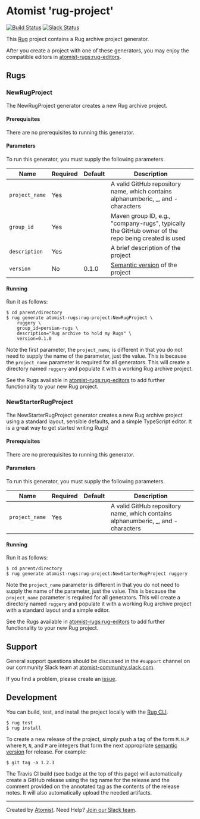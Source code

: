 # Atomist 'rug-project'

[![Build Status](https://travis-ci.org/atomist-rugs/rug-project.svg?branch=master)](https://travis-ci.org/atomist-rugs/rug-project)
[![Slack Status](https://join.atomist.com/badge.svg)](https://join.atomist.com)

[rug]: http://docs.atomist.com/

This [Rug][rug] project contains a Rug archive project generator.

After you create a project with one of these generators, you may enjoy
the compatible editors in [atomist-rugs:rug-editors][rug-editors].

[rug-editors]: https://github.com/atomist-rugs/rug-editors

## Rugs

### NewRugProject

The NewRugProject generator creates a new Rug archive project.

#### Prerequisites

There are no prerequisites to running this generator.

#### Parameters

To run this generator, you must supply the following parameters.

Name | Required | Default | Description
-----|----------|---------|------------
`project_name` | Yes | |  A valid GitHub repository name, which contains alphanumberic, _, and - characters
`group_id` | Yes | |  Maven group ID, e.g., "company-rugs", typically the GitHub owner of the repo being created is used
`description` | Yes | | A brief description of the project
`version` | No | 0.1.0 | [Semantic version][semver] of the project

#### Running

Run it as follows:

```
$ cd parent/directory
$ rug generate atomist-rugs:rug-project:NewRugProject \
    ruggery \
    group_id=persian-rugs \
    description="Rug archive to hold my Rugs" \
    version=0.1.0
```

Note the first parameter, the `project_name`, is different in that you
do not need to supply the name of the parameter, just the value.  This
is because the `project_name` parameter is required for all
generators.  This will create a directory named `ruggery` and populate
it with a working Rug archive project.

See the Rugs available in [atomist-rugs:rug-editors][rug-editors] to
add further functionality to your new Rug project.

### NewStarterRugProject

The NewStarterRugProject generator creates a new Rug archive project
using a standard layout, sensible defaults, and a simple TypeScript
editor.  It is a great way to get started writing Rugs!

#### Prerequisites

There are no prerequisites to running this generator.

#### Parameters

To run this generator, you must supply the following parameters.

Name | Required | Default | Description
-----|----------|---------|------------
`project_name` | Yes | |  A valid GitHub repository name, which contains alphanumberic, _, and - characters

#### Running

Run it as follows:

```
$ cd parent/directory
$ rug generate atomist-rugs:rug-project:NewStarterRugProject ruggery
```

Note the `project_name` parameter is different in that you do not need
to supply the name of the parameter, just the value.  This is because
the `project_name` parameter is required for all generators.  This
will create a directory named `ruggery` and populate it with a working
Rug archive project with a standard layout and a simple editor.

See the Rugs available in [atomist-rugs:rug-editors][rug-editors] to
add further functionality to your new Rug project.

## Support

General support questions should be discussed in the `#support`
channel on our community Slack team
at [atomist-community.slack.com][slack].

If you find a problem, please create an [issue][].

[issue]: https://github.com/atomist-rugs/rug-project/issues

## Development

You can build, test, and install the project locally with
the [Rug CLI][cli].

[cli]: https://github.com/atomist/rug-cli

```
$ rug test
$ rug install
```

To create a new release of the project, simply push a tag of the form
`M.N.P` where `M`, `N`, and `P` are integers that form the next
appropriate [semantic version][semver] for release.  For example:

[semver]: http://semver.org

```
$ git tag -a 1.2.3
```

The Travis CI build (see badge at the top of this page) will
automatically create a GitHub release using the tag name for the
release and the comment provided on the annotated tag as the contents
of the release notes.  It will also automatically upload the needed
artifacts.

---
Created by [Atomist][atomist].
Need Help?  [Join our Slack team][slack].

[atomist]: https://www.atomist.com/
[slack]: https://join.atomist.com/
